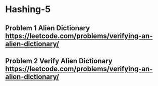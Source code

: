 # Hashing-5

## Problem 1 Alien Dictionary https://leetcode.com/problems/verifying-an-alien-dictionary/

## Problem 2 Verify Alien Dictionary https://leetcode.com/problems/verifying-an-alien-dictionary/

